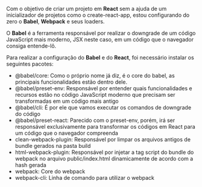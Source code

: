 Com o objetivo de criar um projeto em **React** sem a ajuda de um inicializador de projetos como o create-react-app, estou configurando do zero o **Babel**, **Webpack** e seus loaders.

O **Babel** é a ferramenta responsável por realizar o downgrade de um código JavaScript mais moderno, JSX neste caso, em um código que o navegador consiga entende-lô.

Para realizar a configuração do **Babel** e do **React**, foi necessário instalar os seguintes pacotes:

- @babel/core:
Como o próprio nome já diz, é o core do babel, as principais funcionalidades estão dentro dele.
- @babel/preset-env:
Responsável por entender quais funcionalidades e recursos estão no código JavaScript moderno que precisam ser transformadas em um código mais antigo
- @babel/cli:
É por ele que vamos executar os comandos de downgrade do código
- @babel/preset-react:
Parecido com o preset-env, porém, irá ser responsável exclusivamente para transformar os códigos em React para um código que o navegador compreenda
- clean-webpack-plugin:
Responsável por limpar os arquivos antigos de bundle gerados na pasta build
- html-webpack-plugin:
Responsável por injetar a tag script do bundle do webpack no arquivo public/index.html dinamicamente de acordo com a hash gerada
- webpack:
Core do webpack
- webpack-cli:
Linha de comando para utilizar o webpack
